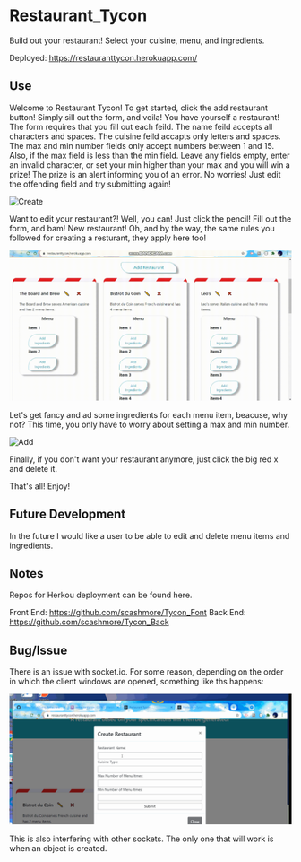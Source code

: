 # Restaurant_Tycon
Build out your restaurant! Select your cuisine, menu, and ingredients.

Deployed: https://restauranttycon.herokuapp.com/

## Use

Welcome to Restaurant Tycon! To get started, click the add restaurant button! Simply sill out the form, and voila! You have yourself a restaurant! The form requires that you fill out each feild. The name feild accepts all characters and spaces. The cuisine feild accapts only letters and spaces. The max and min number fields only accept numbers between 1 and 15. Also, if the max field is less than the min field. Leave any fields empty, enter an invalid character, or set your min higher than your max and you will win a prize! The prize is an alert informing you of an error. No worries! Just edit the offending field and try submitting again!

![ Create](./assets/Create.gif)

Want to edit your restaurant?! Well, you can! Just click the pencil! Fill out the form, and bam! New restaurant! Oh, and by the way, the same rules you followed for creating a resturant, they apply here too!

![ Update](./assets/Update.gif)

Let's get fancy and ad some ingredients for each menu item, beacuse, why not? This time, you only have to worry about setting a max and min number.

![ Add](./assets/Add.gif)

Finally, if you don't want your restaurant anymore, just click the big red x and delete it.

That's all! Enjoy!

## Future Development

In the future I would like a user to be able to edit and delete menu items and ingredients.

## Notes

Repos for Herkou deployment can be found here.

Front End: https://github.com/scashmore/Tycon_Font
Back End: https://github.com/scashmore/Tycon_Back

## Bug/Issue

There is an issue with socket.io. For some reason, depending on the order in which the client windows are opened, something like ths happens: 

![Bug](./assets/Bug.gif)

This is also interfering with other sockets. The only one that will work is when an object is created.